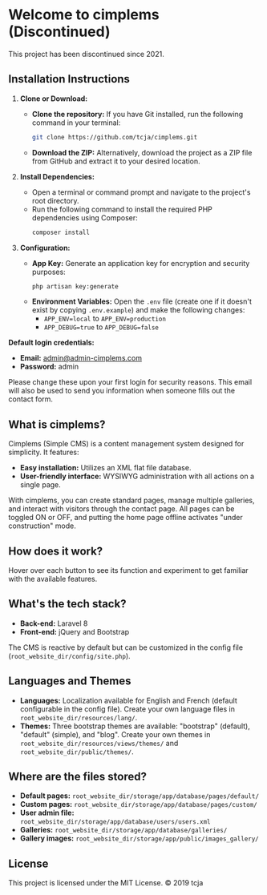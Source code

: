 # Welcome to cimplems (Discontinued)

This project has been discontinued since 2021.

## Installation Instructions

1. **Clone or Download:**
   * **Clone the repository:** If you have Git installed, run the following command in your terminal:
      ```bash
      git clone https://github.com/tcja/cimplems.git
      ```
   * **Download the ZIP:** Alternatively, download the project as a ZIP file from GitHub and extract it to your desired location.

2. **Install Dependencies:**
   * Open a terminal or command prompt and navigate to the project's root directory.
   * Run the following command to install the required PHP dependencies using Composer:
      ```bash
      composer install
      ```

3. **Configuration:**

   * **App Key:** Generate an application key for encryption and security purposes:
      ```bash
      php artisan key:generate
      ```
   * **Environment Variables:**  Open the `.env` file (create one if it doesn't exist by copying `.env.example`) and make the following changes:
      * `APP_ENV=local` to `APP_ENV=production`
      * `APP_DEBUG=true` to `APP_DEBUG=false`


**Default login credentials:**

* **Email:** admin@admin-cimplems.com
* **Password:** admin

Please change these upon your first login for security reasons. This email will also be used to send you information when someone fills out the contact form.

## What is cimplems?

Cimplems (Simple CMS) is a content management system designed for simplicity. It features:

* **Easy installation:** Utilizes an XML flat file database.
* **User-friendly interface:** WYSIWYG administration with all actions on a single page.

With cimplems, you can create standard pages, manage multiple galleries, and interact with visitors through the contact page. All pages can be toggled ON or OFF, and putting the home page offline activates "under construction" mode.

## How does it work?

Hover over each button to see its function and experiment to get familiar with the available features.

## What's the tech stack?

* **Back-end:** Laravel 8
* **Front-end:** jQuery and Bootstrap

The CMS is reactive by default but can be customized in the config file (`root_website_dir/config/site.php`).

## Languages and Themes

* **Languages:** Localization available for English and French (default configurable in the config file). Create your own language files in `root_website_dir/resources/lang/`.
* **Themes:** Three bootstrap themes are available: "bootstrap" (default), "default" (simple), and "blog". Create your own themes in `root_website_dir/resources/views/themes/` and `root_website_dir/public/themes/`.

## Where are the files stored?

* **Default pages:** `root_website_dir/storage/app/database/pages/default/`
* **Custom pages:** `root_website_dir/storage/app/database/pages/custom/`
* **User admin file:** `root_website_dir/storage/app/database/users/users.xml`
* **Galleries:** `root_website_dir/storage/app/database/galleries/`
* **Gallery images:** `root_website_dir/storage/app/public/images_gallery/`

## License

This project is licensed under the MIT License. © 2019 tcja

